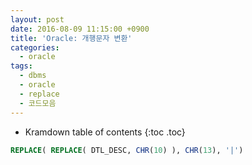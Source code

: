 ```yaml
---
layout: post
date: 2016-08-09 11:15:00 +0900
title: 'Oracle: 개행문자 변환'
categories:
  - oracle
tags:
  - dbms
  - oracle
  - replace
  - 코드모음
---
```


* Kramdown table of contents
{:toc .toc}

```sql
REPLACE( REPLACE( DTL_DESC, CHR(10) ), CHR(13), '|')
```
